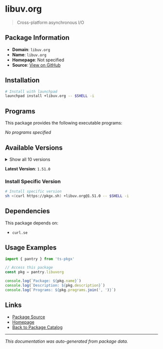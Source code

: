 # libuv.org

> Cross-platform asynchronous I/O

## Package Information

- **Domain**: `libuv.org`
- **Name**: `libuv.org`
- **Homepage**: Not specified
- **Source**: [View on GitHub](https://github.com/pkgxdev/pantry/tree/main/projects/libuv.org/package.yml)

## Installation

```bash
# Install with launchpad
launchpad install +libuv.org -- $SHELL -i
```

## Programs

This package provides the following executable programs:

*No programs specified*

## Available Versions

<details>
<summary>Show all 10 versions</summary>

- `1.51.0`, `1.50.0`, `1.49.2`, `1.49.1`, `1.49.0`
- `1.48.0`, `1.47.0`, `1.46.0`, `1.45.0`, `1.44.2`

</details>

**Latest Version**: `1.51.0`

### Install Specific Version

```bash
# Install specific version
sh <(curl https://pkgx.sh) +libuv.org@1.51.0 -- $SHELL -i
```

## Dependencies

This package depends on:

- `curl.se`

## Usage Examples

```typescript
import { pantry } from 'ts-pkgx'

// Access this package
const pkg = pantry.libuvorg

console.log(`Package: ${pkg.name}`)
console.log(`Description: ${pkg.description}`)
console.log(`Programs: ${pkg.programs.join(', ')}`)
```

## Links

- [Package Source](https://github.com/pkgxdev/pantry/tree/main/projects/libuv.org/package.yml)
- [Homepage](#)
- [Back to Package Catalog](../package-catalog.md)

---

*This documentation was auto-generated from package data.*
